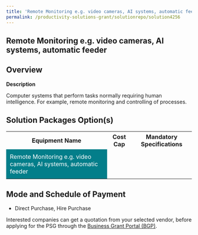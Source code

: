 ```yaml
---
title: 'Remote Monitoring e.g. video cameras, AI systems, automatic feeder'
permalink: /productivity-solutions-grant/solutionrepo/solution4256
---
```


## Remote Monitoring e.g. video cameras, AI systems, automatic feeder

## Overview

**Description**

Computer systems that perform tasks normally requiring human intelligence. For example, remote monitoring and controlling of processes.

## Solution Packages Option(s)

<table>
<tr>
<th><b>Equipment Name</b></th>
<th><b>Cost Cap</b></th>
<th><b>Mandatory Specifications</b></th>
</tr>
<tr>
<td style='padding: 10px; background-color: #037E8A; color: #FFFFFF;'>Remote Monitoring e.g. video cameras, AI systems, automatic feeder</td>
<td style='padding: 10px;'></td>
<td style='padding: 10px;'></td>
</tr>
</table>

## Mode and Schedule of Payment

 - Direct Purchase, Hire Purchase

Interested companies can get a quotation from your selected vendor, before applying for the PSG through the <a href='https://www.businessgrants.gov.sg/' target='_blank' rel='noopener'>Business Grant Portal (BGP)</a>.

<script src="/jquery/resize-tables.js"></script>
